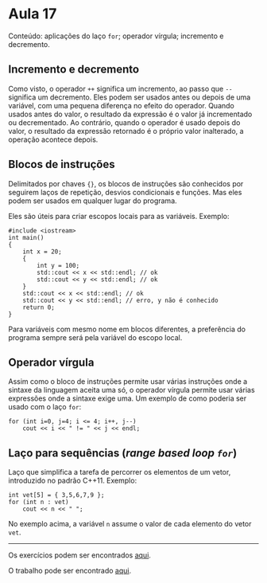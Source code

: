 # Aula 17

Conteúdo: aplicações do laço `for`; operador vírgula; incremento e decremento.

## Incremento e decremento

Como visto, o operador `++` significa um incremento, ao passo que `--` significa um decremento. Eles podem ser usados antes ou depois de uma variável, com uma pequena diferença no efeito do operador. Quando usados antes do valor, o resultado da expressão é o valor já incrementado ou decrementado. Ao contrário, quando o operador é usado depois do valor, o resultado da expressão retornado é o próprio valor inalterado, a operação acontece depois.

## Blocos de instruções

Delimitados por chaves `{}`, os blocos de instruções são conhecidos por seguirem laços de repetição, desvios condicionais e funções. Mas eles podem ser usados em qualquer lugar do programa.

Eles são úteis para criar escopos locais para as variáveis. Exemplo:

```
#include <iostream>
int main()
{
    int x = 20;
    {
        int y = 100;
        std::cout << x << std::endl; // ok
        std::cout << y << std::endl; // ok
    }
    std::cout << x << std::endl; // ok
    std::cout << y << std::endl; // erro, y não é conhecido
    return 0;
}
```

Para variáveis com mesmo nome em blocos diferentes, a preferência do programa sempre será pela variável do escopo local.

## Operador vírgula

Assim como o bloco de instruções permite usar várias instruções onde a sintaxe da linguagem aceita uma só, o operador vírgula permite usar várias expressões onde a sintaxe exige uma. Um exemplo de como poderia ser usado com o laço `for`:

```
for (int i=0, j=4; i <= 4; i++, j--)
    cout << i << " != " << j << endl;
```

## Laço para sequências (*range based loop `for`*)

Laço que simplifica a tarefa de percorrer os elementos de um vetor, introduzido no padrão C++11. Exemplo:

```
int vet[5] = { 3,5,6,7,9 };
for (int n : vet)
    cout << n << " ";
```

No exemplo acima, a variável `n` assume o valor de cada elemento do vetor `vet`.

---

Os exercícios podem ser encontrados [aqui](https://github.com/JudsonSS/ProgComp/blob/master/Labs/Lab17/Lab17.pdf).

O trabalho pode ser encontrado [aqui](https://github.com/JudsonSS/ProgComp/blob/master/Trabalhos/TP2.pdf).
